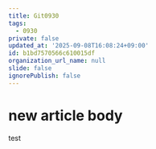 ```yaml
---
title: Git0930
tags:
  - 0930
private: false
updated_at: '2025-09-08T16:08:24+09:00'
id: b1bd7570566c610015df
organization_url_name: null
slide: false
ignorePublish: false
---
```

# new article body
test
